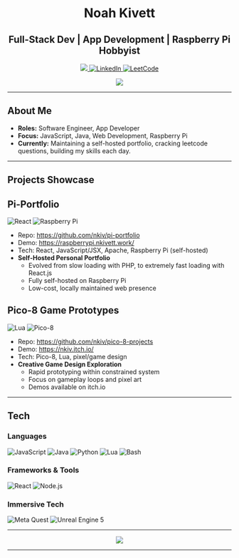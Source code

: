 <h1 align="center">Noah Kivett</h1>
<h2 align="center">Full-Stack Dev | App Development | Raspberry Pi Hobbyist</h2>

<p align="center">
  <a href="https://raspberrypi.nkivett.work/">
    <img src="https://img.shields.io/badge/Portfolio-9cf?style=for-the-badge&logo=persona&logoColor=white" />
  </a>
  <a href="https://linkedin.com/in/nkiv">
    <img src="https://img.shields.io/badge/LinkedIn-blue?style=for-the-badge&logo=linkedin&logoColor=white" alt="LinkedIn"/>
  </a>
  <a href="https://leetcode.com/u/ntop1/">
    <img src="https://img.shields.io/badge/LeetCode-FFA116?style=for-the-badge&logo=leetcode&logoColor=black" alt="LeetCode"/>
  </a>
</p>

<p align="center">
  <img src="https://komarev.com/ghpvc/?username=nkiv&style=flat-round" />
</p>

---

## About Me
- **Roles:** Software Engineer, App Developer
- **Focus:** JavaScript, Java, Web Development, Raspberry Pi
- **Currently:** Maintaining a self-hosted portfolio, cracking leetcode questions, building my skills each day.

---

## Projects Showcase

## Pi-Portfolio
![React](https://img.shields.io/badge/React-61DAFB?style=round-square&logo=react&logoColor=black)
![Raspberry Pi](https://img.shields.io/badge/Raspberry%20Pi-C51A4A?style=round-square&logo=raspberry-pi)
- Repo: https://github.com/nkiv/pi-portfolio
- Demo: https://raspberrypi.nkivett.work/
- Tech: React, JavaScript/JSX, Apache, Raspberry Pi (self-hosted)
- **Self-Hosted Personal Portfolio**
  - Evolved from slow loading with PHP, to extremely fast loading with React.js
  - Fully self-hosted on Raspberry Pi
  - Low-cost, locally maintained web presence

## Pico-8 Game Prototypes
![Lua](https://img.shields.io/badge/Lua-2C2D72?style=round-square&logo=lua)
![Pico-8](https://img.shields.io/badge/Pico--8-FF004D?style=round-square)
- Repo: https://github.com/nkiv/pico-8-projects
- Demo: https://nkiv.itch.io/
- Tech: Pico-8, Lua, pixel/game design
- **Creative Game Design Exploration**
  - Rapid prototyping within constrained system
  - Focus on gameplay loops and pixel art
  - Demos available on itch.io

---

## Tech

### Languages
![JavaScript](https://img.shields.io/badge/JavaScript-F7DF1E?style=round-square&logo=javascript&logoColor=black)
![Java](https://img.shields.io/badge/Java-ED8B00?style=round-square&logo=java&logoColor=white)
![Python](https://img.shields.io/badge/Python-3776AB?style=round-square&logo=python&logoColor=white)
![Lua](https://img.shields.io/badge/Lua-2C2D72?style=round-square&logo=lua)
![Bash](https://img.shields.io/badge/Bash-4EAA25?style=round-square&logo=gnu-bash&logoColor=white)

### Frameworks & Tools
![React](https://img.shields.io/badge/React-61DAFB?style=round-square&logo=react&logoColor=black)
![Node.js](https://img.shields.io/badge/Node.js-339933?style=round-square&logo=nodedotjs&logoColor=white)

### Immersive Tech
![Meta Quest](https://img.shields.io/badge/Meta%20Quest-1A73E8?style=round-square&logo=oculus&logoColor=white)
![Unreal Engine 5](https://img.shields.io/badge/Unreal%20Engine%205-000000?style=round-square&logo=unrealengine&logoColor=white&labelColor=000000)

---

<p align="center">
  <img src="https://leetcard.jacoblin.cool/ntop1?theme=dark&font=Arima%20Madurai&ext=heatmap" />
</p>

---
